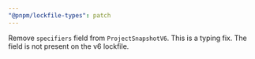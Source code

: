 ```yaml
---
"@pnpm/lockfile-types": patch
---
```


Remove `specifiers` field from `ProjectSnapshotV6`. This is a typing fix. The field is not present on the v6 lockfile.
